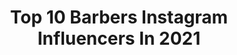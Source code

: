 ---
title: Top 10 Barbers Instagram Influencers In 2021
description: >-
  Find top barbers Instagram influencers in 2021. Most popular hashtags: #barber #model #hair.
platform: Instagram
hits: 3250
text_top: Identify the best Instagram accounts on inBeat.
text_bottom: Our platform aggregates 3250 Instagram influencers like this for you to collaborate.
profiles:
  - username: "samuelcarvalho_0"
    fullname: >-
      Samuel Carvalho
    bio: >-
      BA ✈️ SP📍 Barber: @barbersmc 💈 Cacheado | LifeStyle | Hairstylist
    location: "Brazil"
    followers: 29717
    engagement: 1527
    commentsToLikes: 0.146260
    id: ck15ra0qg6w9j0i19893dwxy7
    verified: false
    hashtags: "#123sentandochallenge"
  - username: "mani.rad46"
    fullname: >-
      ⚜️مانی راد⚜️
    bio: >-
      👑٬٬﮼مادرم‌تمام‌زندگیم 👑 📸 modeling.....👔📸 (تبلیغات دایرکت) @barber.manirad
    location: "Iran"
    followers: 10992
    engagement: 3295
    commentsToLikes: 0.082425
    id: ck0vxlyrmzkg90i19yvuojggd
    verified: false
    hashtags: ""
  - username: "pirayesh_top_cut"
    fullname: >-
      🔱Kianosh solbi🔱
    bio: >-
      💈Barber💈🇮🇷 The kites always rise with adverse winds 🌐آموزش خصوصی پذیرفته میشود🌐 🔵جهت رزرو نوبت فقط تماس بگیرید📞 Ayda💍 💙👑
    location: "Iran"
    followers: 3385
    engagement: 2306
    commentsToLikes: 0.324785
    id: ck9wik1cv2lu90j78ifjzv1bn
    verified: false
    hashtags: "#barberlove, #haircolor, #barberworld, #mod"
  - username: "rubien__"
    fullname: >-
      Mensfashion | Rubien
    bio: >-
      📍Germany MD | Fitness | Lifestyle | mensfashion 🎩 🏠From 🇹🇯🇸🇾 my shop @classic__barbershop_ #menswear #style #mensfashion
    location: "Germany"
    followers: 6727
    engagement: 1077
    commentsToLikes: 0.204815
    id: ck0tvbs8haqkm0i193al7a1va
    verified: false
    hashtags: "#menfashionblogger, #mensfashion, #menwithstreetstyle, #mensweardaily"
  - username: "nima.picasoo"
    fullname: >-
      nima.picasoo
    bio: >-
      ☆Number one☆ •barber ▪mashhad ▪Nima.picasoo ▪Mens hair stylist ✂ ▪journalist 👔 ▪Make-up artist 🎨 ▪address mashhad hashemie 3 tell 09358810481
    location: "Iran"
    followers: 8068
    engagement: 988
    commentsToLikes: 0.091851
    id: ck9wi406p0n9c0j78d060cnqw
    verified: false
    hashtags: "#hairstyles, #makeup, #hairstyle, #iran"
  - username: "barber_gach"
    fullname: >-
      barbergach
    bio: >-
      💈💈💈✂️✂️✂️✂️ barber gach✂️✂️✂️✂️💈💈💈 •آدرس: پانصد دستگاه سمت راست ايستگاه آخرحد فاصل شهرك خليج فارس
    location: "Iran"
    followers: 29736
    engagement: 466
    commentsToLikes: 0.120204
    id: ck9whv2k2zlun0j78w4vonkf2
    verified: false
    hashtags: ""
  - username: "keyvan_barber"
    fullname: >-
      Keyvan ansari
    bio: >-
      Official lnstagram page of keyvan Ansari ✂️celebeirty barber and make-up artist+instructor 📍located in tehran_shemiran center 📞+989120296993
    location: "Iran"
    followers: 50567
    engagement: 1235
    commentsToLikes: 0.028768
    id: ck8sw3zlkdo8q0j78c5ji36np
    verified: false
    hashtags: "#keyvanansari, #perspolis, #keyvan, #kamalkamyabinia"
  - username: "gl3isi"
    fullname: >-
      𝕲𝖑𝖊𝖎𝖘𝖎 𝕬𝖗𝖆𝖚𝖏𝖔
    bio: >-
      sbc - sp / 24y 🏳️‍🌈 parcerias via: direct 📥 seja seu próprio padrão leonina ♌ Beyhive 🐝 @gl3isi_barber💈
    location: "Brazil"
    followers: 34288
    engagement: 2823
    commentsToLikes: 0.027492
    id: ck8t0vrvvtic00j78dhv5q2n8
    verified: false
    hashtags: ""
  - username: "maher.barber.vip"
    fullname: >-
      داماد سرای ماهر
    bio: >-
      ⚜️Maher_barber_vip⚜️ 🔸hairstyle 🔸haircut 🔸makeup artist 🔸iran/ahwaz📍🇮🇷 🇹🇷 🇦🇪 دارای مدرک بین المللی از کشورترکیه وامارات متحده عربی
    location: "Iran"
    followers: 16112
    engagement: 484
    commentsToLikes: 0.087048
    id: ck9whqql3z1z30j78rqebl0el
    verified: false
    hashtags: "#barbers, #barbergrind, #thebarber, #khozestan"
  - username: "gabriell_boss"
    fullname: >-
      Gabriell Boss
    bio: >-
      📍Madrid 💈Barber💈 Underwear Model Co-founder: ⬇️
    location: "Spain"
    followers: 16529
    engagement: 1094
    commentsToLikes: 0.025636
    id: ck6tlp2386d6z0j718imm6o92
    verified: false
    hashtags: "#tattoos, #picture, #domingo, #picoftheday"
---